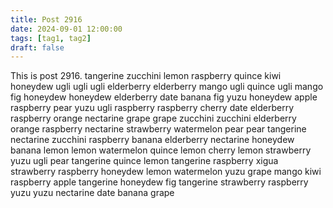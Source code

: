 ```yaml
---
title: Post 2916
date: 2024-09-01 12:00:00
tags: [tag1, tag2]
draft: false
---
```

This is post 2916.
tangerine
zucchini
lemon
raspberry
quince
kiwi
honeydew
ugli
ugli
ugli
elderberry
elderberry
mango
ugli
quince
ugli
mango
fig
honeydew
honeydew
elderberry
date
banana
fig
yuzu
honeydew
apple
raspberry
pear
yuzu
ugli
raspberry
raspberry
cherry
date
elderberry
raspberry
orange
nectarine
grape
grape
zucchini
zucchini
elderberry
orange
raspberry
nectarine
strawberry
watermelon
pear
pear
tangerine
nectarine
zucchini
raspberry
banana
elderberry
nectarine
honeydew
banana
lemon
lemon
watermelon
quince
lemon
cherry
lemon
strawberry
yuzu
ugli
pear
tangerine
quince
lemon
tangerine
raspberry
xigua
strawberry
raspberry
honeydew
lemon
watermelon
yuzu
grape
mango
kiwi
raspberry
apple
tangerine
honeydew
fig
tangerine
strawberry
raspberry
yuzu
yuzu
nectarine
date
banana
grape
